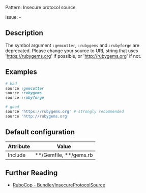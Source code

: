 Pattern: Insecure protocol source

Issue: -

## Description

The symbol argument `:gemcutter`, `:rubygems` and `:rubyforge`
are deprecated. Please change your source to URL string that uses 
'https://rubygems.org' if possible, or 'http://rubygems.org' if not.

## Examples

```ruby
# bad
source :gemcutter
source :rubygems
source :rubyforge

# good
source 'https://rubygems.org' # strongly recommended
source 'http://rubygems.org'
```

## Default configuration

Attribute | Value
--- | ---
Include | \*\*/Gemfile, \*\*/gems.rb

## Further Reading

* [RuboCop - Bundler/InsecureProtocolSource](https://docs.rubocop.org/rubocop/cops_bundler.html#bundlerinsecureprotocolsource)
